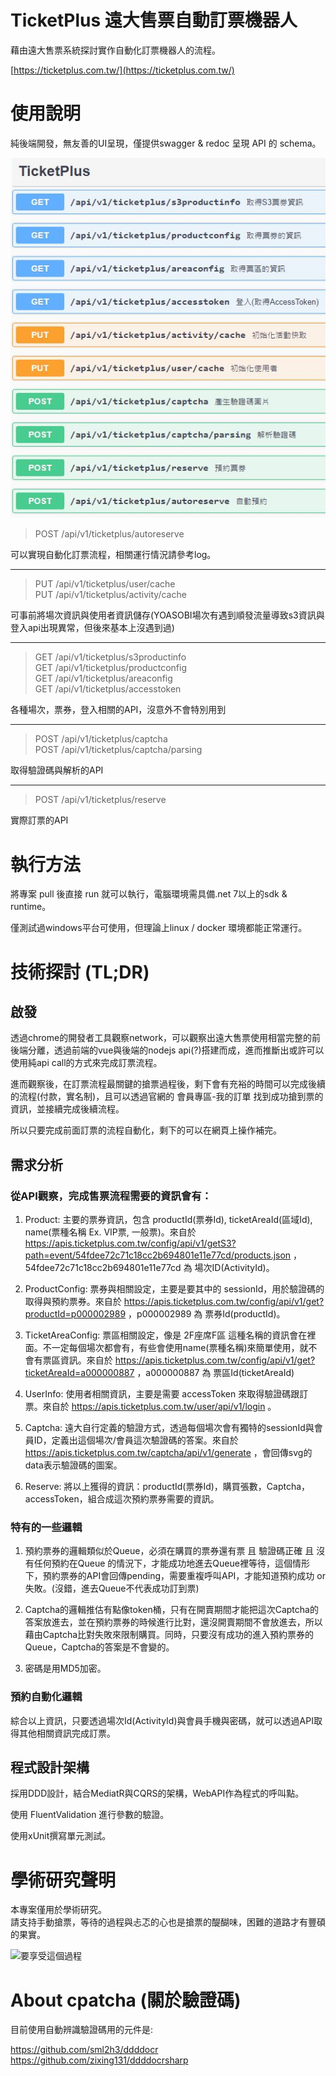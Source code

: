 # TicketPlus 遠大售票自動訂票機器人

藉由遠大售票系統探討實作自動化訂票機器人的流程。

[https://ticketplus.com.tw/](https://ticketplus.com.tw/)

# 使用說明

純後端開發，無友善的UI呈現，僅提供swagger & redoc 呈現 API 的 schema。

![要享受這個過程](./img/api.jpg)

> POST /api/v1/ticketplus/autoreserve 

可以實現自動化訂票流程，相關運行情況請參考log。

---

> PUT /api/v1/ticketplus/user/cache  
> PUT /api/v1/ticketplus/activity/cache

可事前將場次資訊與使用者資訊儲存(YOASOBI場次有遇到順發流量導致s3資訊與登入api出現異常，但後來基本上沒遇到過)

---

> GET /api/v1/ticketplus/s3productinfo  
> GET /api/v1/ticketplus/productconfig  
> GET /api/v1/ticketplus/areaconfig  
> GET /api/v1/ticketplus/accesstoken

各種場次，票券，登入相關的API，沒意外不會特別用到

---

> POST /api/v1/ticketplus/captcha  
> POST /api/v1/ticketplus/captcha/parsing  

取得驗證碼與解析的API

---

> POST /api/v1/ticketplus/reserve  

實際訂票的API

# 執行方法

將專案 pull 後直接 run 就可以執行，電腦環境需具備.net 7以上的sdk & runtime。

僅測試過windows平台可使用，但理論上linux / docker 環境都能正常運行。

# 技術探討 (TL;DR)

## 啟發

透過chrome的開發者工具觀察network，可以觀察出遠大售票使用相當完整的前後端分離，透過前端的vue與後端的nodejs api(?)搭建而成，進而推斷出或許可以使用純api call的方式來完成訂票流程。

進而觀察後，在訂票流程最關鍵的搶票過程後，剩下會有充裕的時間可以完成後續的流程(付款，實名制)，且可以透過官網的 會員專區-我的訂單 找到成功搶到票的資訊，並接續完成後續流程。

所以只要完成前面訂票的流程自動化，剩下的可以在網頁上操作補完。

## 需求分析

### 從API觀察，完成售票流程需要的資訊會有：

1. Product: 主要的票券資訊，包含 productId(票券Id), ticketAreaId(區域Id), name(票種名稱 Ex. VIP票, 一般票)。來自於 https://apis.ticketplus.com.tw/config/api/v1/getS3?path=event/54fdee72c71c18cc2b694801e11e77cd/products.json ，54fdee72c71c18cc2b694801e11e77cd 為 場次ID(ActivityId)。

2. ProductConfig: 票券與相關設定，主要是要其中的 sessionId，用於驗證碼的取得與預約票券。來自於 https://apis.ticketplus.com.tw/config/api/v1/get?productId=p000002989 ，p000002989 為 票券Id(productId)。

3. TicketAreaConfig: 票區相關設定，像是 2F座席F區 這種名稱的資訊會在裡面。不一定每個場次都會有，有些會使用name(票種名稱)來簡單使用，就不會有票區資訊。來自於 https://apis.ticketplus.com.tw/config/api/v1/get?ticketAreaId=a000000887 ，a000000887 為 票區Id(ticketAreaId)

4. UserInfo: 使用者相關資訊，主要是需要 accessToken 來取得驗證碼跟訂票。來自於 https://apis.ticketplus.com.tw/user/api/v1/login 。

5. Captcha: 遠大自行定義的驗證方式，透過每個場次會有獨特的sessionId與會員ID，定義出這個場次/會員這次驗證碼的答案。來自於 https://apis.ticketplus.com.tw/captcha/api/v1/generate ，會回傳svg的data表示驗證碼的圖案。

6. Reserve: 將以上獲得的資訊：productId(票券Id)，購買張數，Captcha，accessToken，組合成這次預約票券需要的資訊。

### 特有的一些邏輯

1. 預約票券的邏輯類似於Queue，必須在購買的票券還有票 且 驗證碼正確 且 沒有任何預約在Queue 的情況下，才能成功地進去Queue裡等待，這個情形下，預約票券的API會回傳pending，需要重複呼叫API，才能知道預約成功 or 失敗。(沒錯，進去Queue不代表成功訂到票)

2. Captcha的邏輯推估有點像token桶，只有在開賣期間才能把這次Captcha的答案放進去，並在預約票券的時候進行比對，還沒開賣期間不會放進去，所以藉由Captcha比對失敗來限制購買。同時，只要沒有成功的進入預約票券的Queue，Captcha的答案是不會變的。

3. 密碼是用MD5加密。

### 預約自動化邏輯

綜合以上資訊，只要透過場次Id(ActivityId)與會員手機與密碼，就可以透過API取得其他相關資訊完成訂票。

## 程式設計架構

採用DDD設計，結合MediatR與CQRS的架構，WebAPI作為程式的呼叫點。

使用 FluentValidation 進行參數的驗證。

使用xUnit撰寫單元測試。

# 學術研究聲明

本專案僅用於學術研究。  
請支持手動搶票，等待的過程與忐忑的心也是搶票的醍醐味，困難的道路才有豐碩的果實。

![要享受這個過程](./img/1658228256824.gif)

# About cpatcha (關於驗證碼)

目前使用自動辨識驗證碼用的元件是:

https://github.com/sml2h3/ddddocr  
https://github.com/zixing131/ddddocrsharp